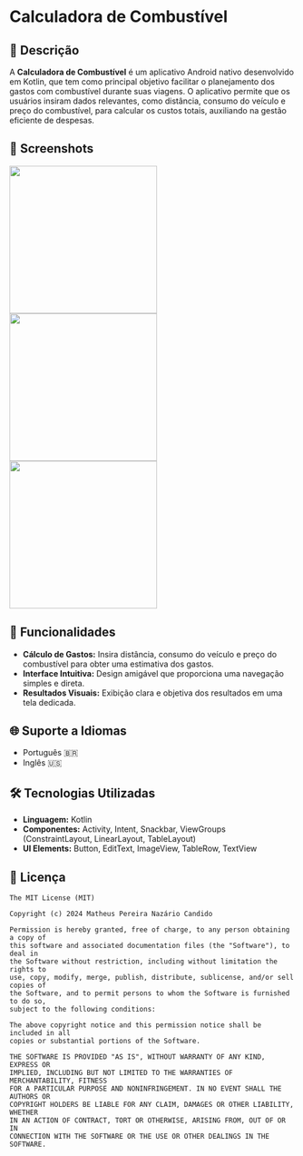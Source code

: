 # Calculadora de Combustível

## 📖 Descrição
A **Calculadora de Combustível** é um aplicativo Android nativo desenvolvido em Kotlin, que tem como principal objetivo facilitar o planejamento dos gastos com combustível durante suas viagens. O aplicativo permite que os usuários insiram dados relevantes, como distância, consumo do veículo e preço do combustível, para calcular os custos totais, auxiliando na gestão eficiente de despesas.

## 📱 Screenshots
<img src="https://github.com/user-attachments/assets/1574d626-5442-4f4c-834b-36cae5b0332e" width=260/>  <img src="https://github.com/user-attachments/assets/ba99a198-5cb1-470b-a002-1ee70588f544" width=260/> <img src="https://github.com/user-attachments/assets/cb0ce50d-793c-422e-9c64-9b80c491e2ce" width=260/>

## 🎯 Funcionalidades 
- **Cálculo de Gastos:** Insira distância, consumo do veículo e preço do combustível para obter uma estimativa dos gastos.
- **Interface Intuitiva:** Design amigável que proporciona uma navegação simples e direta.
- **Resultados Visuais:** Exibição clara e objetiva dos resultados em uma tela dedicada.

## 🌐 Suporte a Idiomas
- Português 🇧🇷
- Inglês 🇺🇸

## 🛠️ Tecnologias Utilizadas 
- **Linguagem:** Kotlin
- **Componentes:** Activity, Intent, Snackbar, ViewGroups (ConstraintLayout, LinearLayout, TableLayout)
- **UI Elements:** Button, EditText, ImageView, TableRow, TextView
	
## 📄 Licença
```
The MIT License (MIT)

Copyright (c) 2024 Matheus Pereira Nazário Candido

Permission is hereby granted, free of charge, to any person obtaining a copy of
this software and associated documentation files (the "Software"), to deal in
the Software without restriction, including without limitation the rights to
use, copy, modify, merge, publish, distribute, sublicense, and/or sell copies of
the Software, and to permit persons to whom the Software is furnished to do so,
subject to the following conditions:

The above copyright notice and this permission notice shall be included in all
copies or substantial portions of the Software.

THE SOFTWARE IS PROVIDED "AS IS", WITHOUT WARRANTY OF ANY KIND, EXPRESS OR
IMPLIED, INCLUDING BUT NOT LIMITED TO THE WARRANTIES OF MERCHANTABILITY, FITNESS
FOR A PARTICULAR PURPOSE AND NONINFRINGEMENT. IN NO EVENT SHALL THE AUTHORS OR
COPYRIGHT HOLDERS BE LIABLE FOR ANY CLAIM, DAMAGES OR OTHER LIABILITY, WHETHER
IN AN ACTION OF CONTRACT, TORT OR OTHERWISE, ARISING FROM, OUT OF OR IN
CONNECTION WITH THE SOFTWARE OR THE USE OR OTHER DEALINGS IN THE SOFTWARE.
```
